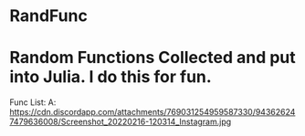 # RandFunc
Random Functions Collected and put into Julia. I do this for fun.
================================================================
Func List:
A: https://cdn.discordapp.com/attachments/769031254959587330/943626247479636008/Screenshot_20220216-120314_Instagram.jpg
